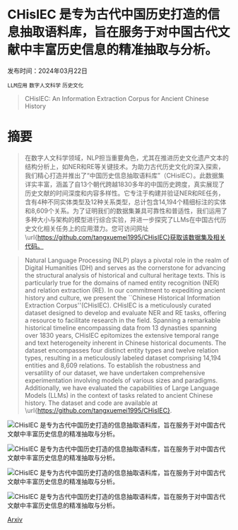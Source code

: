 # CHisIEC 是专为古代中国历史打造的信息抽取语料库，旨在服务于对中国古代文献中丰富历史信息的精准抽取与分析。

发布时间：2024年03月22日

`LLM应用` `数字人文科学` `历史文化`

> CHisIEC: An Information Extraction Corpus for Ancient Chinese History

# 摘要

> 在数字人文科学领域，NLP担当重要角色，尤其在推进历史文化遗产文本的结构分析上，如NER和RE等关键技术。为助力古代历史文化的深入探索，我们精心打造并推出了“中国历史信息抽取语料库”（CHisIEC）。此数据集详实丰富，涵盖了自13个朝代跨越1830多年的中国历史跨度，真实展现了历史文献的时间深度和内容多样性。它专注于构建并验证NER和RE任务，含有4种不同实体类型及12种关系类型，总计包含14,194个精细标注的实体和8,609个关系。为了证明我们的数据集兼具可靠性和普适性，我们运用了多种大小与架构的模型进行综合实验，并进一步探究了LLMs在中国古代历史文化相关任务上的应用潜力。您可访问网址\url{https://github.com/tangxuemei1995/CHisIEC}获取该数据集及相关代码。

> Natural Language Processing (NLP) plays a pivotal role in the realm of Digital Humanities (DH) and serves as the cornerstone for advancing the structural analysis of historical and cultural heritage texts. This is particularly true for the domains of named entity recognition (NER) and relation extraction (RE). In our commitment to expediting ancient history and culture, we present the ``Chinese Historical Information Extraction Corpus''(CHisIEC). CHisIEC is a meticulously curated dataset designed to develop and evaluate NER and RE tasks, offering a resource to facilitate research in the field. Spanning a remarkable historical timeline encompassing data from 13 dynasties spanning over 1830 years, CHisIEC epitomizes the extensive temporal range and text heterogeneity inherent in Chinese historical documents. The dataset encompasses four distinct entity types and twelve relation types, resulting in a meticulously labeled dataset comprising 14,194 entities and 8,609 relations. To establish the robustness and versatility of our dataset, we have undertaken comprehensive experimentation involving models of various sizes and paradigms. Additionally, we have evaluated the capabilities of Large Language Models (LLMs) in the context of tasks related to ancient Chinese history. The dataset and code are available at \url{https://github.com/tangxuemei1995/CHisIEC}.

![CHisIEC 是专为古代中国历史打造的信息抽取语料库，旨在服务于对中国古代文献中丰富历史信息的精准抽取与分析。](../../../paper_images/2403.15088/ner_chart.png)

![CHisIEC 是专为古代中国历史打造的信息抽取语料库，旨在服务于对中国古代文献中丰富历史信息的精准抽取与分析。](../../../paper_images/2403.15088/re_chart.png)

![CHisIEC 是专为古代中国历史打造的信息抽取语料库，旨在服务于对中国古代文献中丰富历史信息的精准抽取与分析。](../../../paper_images/2403.15088/x1.png)

![CHisIEC 是专为古代中国历史打造的信息抽取语料库，旨在服务于对中国古代文献中丰富历史信息的精准抽取与分析。](../../../paper_images/2403.15088/x2.png)

[Arxiv](https://arxiv.org/abs/2403.15088)